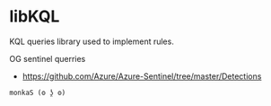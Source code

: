 # libKQL

KQL queries library used to implement rules.

OG sentinel querries
- https://github.com/Azure/Azure-Sentinel/tree/master/Detections

```
monkaS (ʘ ʖ̯ ʘ)
```